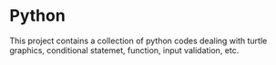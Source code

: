 # Python
This project contains a collection of python codes dealing with turtle graphics, conditional statemet, function, input validation, etc.
